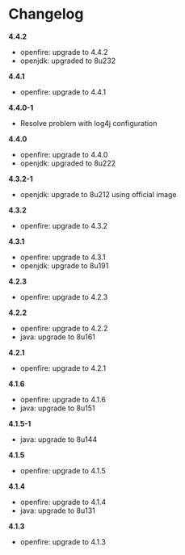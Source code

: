 # Changelog
**4.4.2**
- openfire: upgrade to 4.4.2
- openjdk: upgraded to 8u232

**4.4.1**
- openfire: upgrade to 4.4.1

**4.4.0-1**
- Resolve problem with log4j configuration

**4.4.0**
- openfire: upgrade to 4.4.0
- openjdk: upgraded to 8u222

**4.3.2-1**
- openjdk: upgrade to 8u212 using official image

**4.3.2**
- openfire: upgrade to 4.3.2

**4.3.1**
- openfire: upgrade to 4.3.1
- openjdk: upgrade to 8u191

**4.2.3**
- openfire: upgrade to 4.2.3

**4.2.2**
- openfire: upgrade to 4.2.2
- java: upgrade to 8u161

**4.2.1**
- openfire: upgrade to 4.2.1

**4.1.6**
- openfire: upgrade to 4.1.6
- java: upgrade to 8u151

**4.1.5-1**
- java: upgrade to 8u144

**4.1.5**
- openfire: upgrade to 4.1.5

**4.1.4**
- openfire: upgrade to 4.1.4
- java: upgrade to 8u131

**4.1.3**
- openfire: upgrade to 4.1.3
